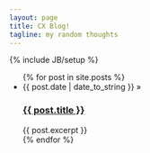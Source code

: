```yaml
---
layout: page
title: CX Blog!
tagline: my random thoughts
---
```

{% include JB/setup %}

<ul class="posts">
  {% for post in site.posts %}
    <li><span>{{ post.date | date_to_string }}</span> &raquo; <a href="{{ BASE_PATH }}{{ post.url }}"><h3>{{ post.title }}</h3></a></li>
    <article>{{ post.excerpt }}</article>
  {% endfor %}
</ul>

